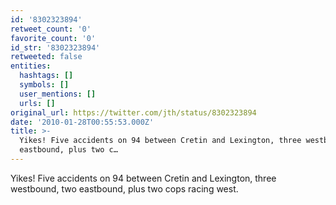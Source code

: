```yaml
---
id: '8302323894'
retweet_count: '0'
favorite_count: '0'
id_str: '8302323894'
retweeted: false
entities:
  hashtags: []
  symbols: []
  user_mentions: []
  urls: []
original_url: https://twitter.com/jth/status/8302323894
date: '2010-01-28T00:55:53.000Z'
title: >-
  Yikes! Five accidents on 94 between Cretin and Lexington, three westbound, two
  eastbound, plus two c…
---
```


Yikes! Five accidents on 94 between Cretin and Lexington, three westbound, two eastbound, plus two cops racing west.